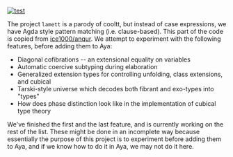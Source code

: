 [![test](https://github.com/aya-prover/lamett/actions/workflows/gradle-check.yml/badge.svg)](https://github.com/aya-prover/lamett/actions/workflows/gradle-check.yml)

The project `lamett` is a parody of cooltt, but instead of case expressions, we have Agda style pattern matching (i.e. clause-based).
This part of the code is copied from [ice1000/anqur](https://github.com/ic1000/anqur).
We attempt to experiment with the following features, before adding them to Aya:

- Diagonal cofibrations -- an extensional equality on variables
- Automatic coercive subtyping during elaboration
- Generalized extension types for controlling unfolding, class extensions, and cubical
- Tarski-style universe which decodes both fibrant and exo-types into "types"
- How does phase distinction look like in the implementation of cubical type theory

We've finished the first and the last feature, and is currently working on the rest of the list.
These might be done in an incomplete way because essentially the purpose of this project is to experiment before adding them to Aya, and if we know how to do it in Aya, we may not do it here.
